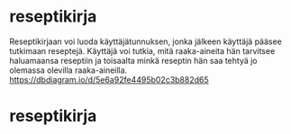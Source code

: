# reseptikirja

Reseptikirjaan voi luoda käyttäjätunnuksen, jonka jälkeen käyttäjä pääsee tutkimaan reseptejä. Käyttäjä voi tutkia, mitä raaka-aineita hän tarvitsee haluamaansa reseptiin ja toisaalta minkä reseptin hän saa tehtyä jo olemassa olevilla raaka-aineilla.
https://dbdiagram.io/d/5e6a92fe4495b02c3b882d65
# reseptikirja
